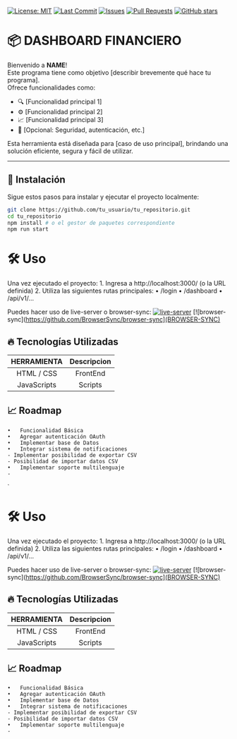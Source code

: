 
[![License: MIT](https://img.shields.io/badge/License-MIT-yellow.svg)](LICENSE)
[![Last Commit](https://img.shields.io/github/last-commit/BillyWarren/Dashboard-prototype.svg)](https://github.com/BillyWarren/Dashboard-prototype/commits/main)
[![Issues](https://img.shields.io/github/issues/BillyWarren/Dashboard-prototype.svg)](https://github.com/BillyWarren/Dashboard-prototype/issues)
[![Pull Requests](https://img.shields.io/github/issues-pr/BillyWarren/Dashboard-prototype.svg)](https://github.com/BillyWarren/Dashboard-prototype/pulls)
[![GitHub stars](https://img.shields.io/github/stars/BillyWarren/Dashboard-prototype.svg)](https://github.com/BillyWarren/Dashboard-prototype/stargazers)



# 📦 DASHBOARD FINANCIERO

Bienvenido a **NAME**!  
Este programa tiene como objetivo [describir brevemente qué hace tu programa].  
Ofrece funcionalidades como:
- 🔍 [Funcionalidad principal 1]
- ⚙️ [Funcionalidad principal 2]
- 📈 [Funcionalidad principal 3]
- 🔐 [Opcional: Seguridad, autenticación, etc.]

Esta herramienta está diseñada para [caso de uso principal], brindando una solución eficiente, segura y fácil de utilizar.

---

## 🚀 Instalación

Sigue estos pasos para instalar y ejecutar el proyecto localmente:
```bash
git clone https://github.com/tu_usuario/tu_repositorio.git
cd tu_repositorio
npm install # o el gestor de paquetes correspondiente
npm run start
```

# 🛠️ Uso
Una vez ejecutado el proyecto:
	1.	Ingresa a http://localhost:3000/ (o la URL definida)
	2.	Utiliza las siguientes rutas principales:
	•	/login
	•	/dashboard
	•	/api/v1/...

Puedes hacer uso de live-server o browser-sync:
    [![live-server](https://www.npmjs.com/package/live-server)](LIVE_SERVER)
    [![browser-sync](https://github.com/BrowserSync/browser-sync](BROWSER-SYNC)

## 🔥 Tecnologías Utilizadas

|     HERRAMIENTA    | Descripcion    |
|:------------:|:-----------:|
|  HTML / CSS |   FrontEnd  |
|     JavaScripts |   Scripts |

## 📈 Roadmap
    •	Funcionalidad Básica
    •	Agregar autenticación OAuth
    •	Implementar base de Datos
    •	Integrar sistema de notificaciones
    - Implementar posibilidad de exportar CSV
    - Posibilidad de importar datos CSV
    •	Implementar soporte multilenguaje
    - 

`

# 🛠️ Uso
Una vez ejecutado el proyecto:
	1.	Ingresa a http://localhost:3000/ (o la URL definida)
	2.	Utiliza las siguientes rutas principales:
	•	/login
	•	/dashboard
	•	/api/v1/...

Puedes hacer uso de live-server o browser-sync:
    [![live-server](https://www.npmjs.com/package/live-server)](LIVE_SERVER)
    [![browser-sync](https://github.com/BrowserSync/browser-sync](BROWSER-SYNC)

## 🔥 Tecnologías Utilizadas

|     HERRAMIENTA    | Descripcion    |
|:------------:|:-----------:|
|  HTML / CSS |   FrontEnd  |
|     JavaScripts |   Scripts |

## 📈 Roadmap
    •	Funcionalidad Básica
    •	Agregar autenticación OAuth
    •	Implementar base de Datos
    •	Integrar sistema de notificaciones
    - Implementar posibilidad de exportar CSV
    - Posibilidad de importar datos CSV
    •	Implementar soporte multilenguaje
    - 


